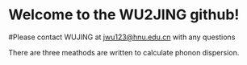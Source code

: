 # Welcome to the WU2JING github!
#Please contact WUJING at jwu123@hnu.edu.cn with any questions

There are three meathods are written to calculate phonon dispersion.
